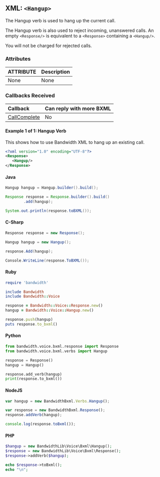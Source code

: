 
## XML: `<Hangup>`
The Hangup verb is used to hang up the current call.

The Hangup verb is also used to reject incoming, unanswered calls. An empty `<Response/>` is equivalent to a `<Response>` containing a `<Hangup/>`.

You will not be charged for rejected calls.


### Attributes

| ATTRIBUTE | Description |
|:----------|:------------|
| None      | None        |

### Callbacks Received

| Callback                         | Can reply with more BXML |
|:---------------------------------|:-------------------------|
| [CallComplete](../callbacks/disconnect.md) | No                      |




#### Example 1 of 1: Hangup Verb
This shows how to use Bandwidth XML to hang up an existing call.




```XML
<?xml version="1.0" encoding="UTF-8"?>
<Response>
   <Hangup/>
</Response>
```



#### Java

```java
Hangup hangup = Hangup.builder().build();

Response response = Response.builder().build()
        .add(hangup);

System.out.println(response.toBXML());
```



#### C-Sharp

```csharp
Response response = new Response();

Hangup hangup = new Hangup();

response.Add(hangup);

Console.WriteLine(response.ToBXML());
```




#### Ruby

```ruby
require 'bandwidth'

include Bandwidth
include Bandwidth::Voice

response = Bandwidth::Voice::Response.new()
hangup = Bandwidth::Voice::Hangup.new()

response.push(hangup)
puts response.to_bxml()
```



#### Python

```python
from bandwidth.voice.bxml.response import Response
from bandwidth.voice.bxml.verbs import Hangup

response = Response()
hangup = Hangup()

response.add_verb(hangup)
print(response.to_bxml())
```



#### NodeJS

```js
var hangup = new BandwidthBxml.Verbs.Hangup();

var response = new BandwidthBxml.Response();
response.addVerb(hangup);

console.log(response.toBxml());
```



#### PHP

```php
$hangup = new BandwidthLib\Voice\Bxml\Hangup();
$response = new BandwidthLib\Voice\Bxml\Response();
$response->addVerb($hangup);

echo $response->toBxml();
echo "\n";
```


